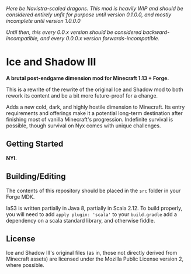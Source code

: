 _Here be Navistra-scaled dragons. This mod is heavily WIP and should be considered entirely unfit for purpose until version 0.1.0.0, and mostly incomplete until version 1.0.0.0_

_Until then, this every 0.0.x version should be considered backward-incompatible, and every 0.0.0.x version forwards-incompatible._

# Ice and Shadow III
__A brutal post-endgame dimension mod for Minecraft 1.13 + Forge.__

This is a rewrite of the rewrite of the original Ice and Shadow mod to both rework its content and be a bit more future-proof for a change.

Adds a new cold, dark, and highly hostile dimension to Minecraft.
Its entry requirements and offerings make it a potential long-term destination after finishing most of vanilla Minecraft's progression.
Indefinite survival is possible, though survival on Nyx comes with unique challenges.

## Getting Started

__NYI.__

## Building/Editing

The contents of this repository should be placed in the `src` folder in your Forge MDK.

IaS3 is written partially in Java 8, partially in Scala 2.12.
To build properly, you will need to add `apply plugin: 'scala'` to your `build.gradle` add a dependency on a scala standard library, and otherwise fiddle.

## License

Ice and Shadow III's original files (as in, those not directly derived from Minecraft assets) are licensed under the Mozilla Public License version 2, where possible.
